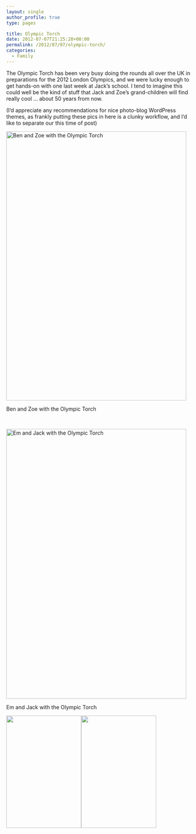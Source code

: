 ```yaml
---
layout: single
author_profile: true
type: pages

title: Olympic Torch
date: 2012-07-07T21:25:28+00:00
permalink: /2012/07/07/olympic-torch/
categories:
  - Family
---
```

The Olympic Torch has been very busy doing the rounds all over the UK in preparations for the 2012 London Olympics, and we were lucky enough to get hands-on with one last week at Jack&#8217;s school. I tend to imagine this could well be the kind of stuff that Jack and Zoe&#8217;s grand-children will find really cool &#8230; about 50 years from now.

(I&#8217;d appreciate any recommendations for nice photo-blog WordPress themes, as frankly putting these pics in here is a clunky workflow, and I&#8217;d like to separate our this time of post)

<div id="attachment_714" style="width: 490px" class="wp-caption alignnone">
  <a href="http://ox10.it/allbs/wp-content/uploads/2012/07/IMG_7994.jpg"><img class=" wp-image-714" title="Ben and Zoe with the Olympic Torch" alt="Ben and Zoe with the Olympic Torch" src="http://ox10.it/allbs/wp-content/uploads/2012/07/IMG_7994-682x1024.jpg" width="480" height="718" /></a>

  <p class="wp-caption-text">
    Ben and Zoe with the Olympic Torch
  </p>
</div>

&nbsp;

<div id="attachment_715" style="width: 490px" class="wp-caption alignnone">
  <a href="http://ox10.it/allbs/wp-content/uploads/2012/07/IMG_8000.jpg"><img class=" wp-image-715" title="Em and Jack with the Olympic Torch" alt="Em and Jack with the Olympic Torch" src="http://ox10.it/allbs/wp-content/uploads/2012/07/IMG_8000-682x1024.jpg" width="480" height="720" srcset="/images/allbsuploads/2012/07/IMG_8000-200x300.jpg 200w, /images/allbsuploads/2012/07/IMG_8000-682x1024.jpg 682w" sizes="(max-width: 480px) 100vw, 480px" /></a>

  <p class="wp-caption-text">
    Em and Jack with the Olympic Torch
  </p>
</div>

<img class="alignleft size-medium wp-image-722" title="Zoe and the Torch" alt="" src="http://ox10.it/allbs/wp-content/uploads/2012/07/IMG_7974-200x300.jpg" width="200" height="300" srcset="/images/allbsuploads/2012/07/IMG_7974-200x300.jpg 200w, /images/allbsuploads/2012/07/IMG_7974-682x1024.jpg 682w" sizes="(max-width: 200px) 100vw, 200px" /><img class="alignright size-medium wp-image-723" title="Jack and the Torch" alt="" src="http://ox10.it/allbs/wp-content/uploads/2012/07/IMG_7996-200x300.jpg" width="200" height="300" srcset="/images/allbsuploads/2012/07/IMG_7996-200x300.jpg 200w, /images/allbsuploads/2012/07/IMG_7996-682x1024.jpg 682w" sizes="(max-width: 200px) 100vw, 200px" />

&nbsp;
